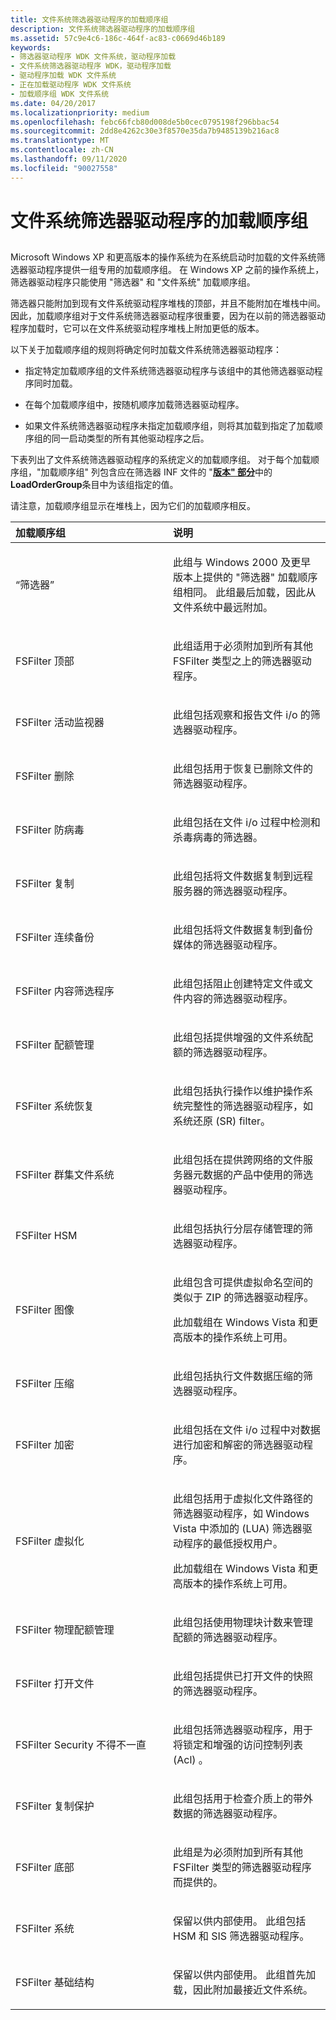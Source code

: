 ```yaml
---
title: 文件系统筛选器驱动程序的加载顺序组
description: 文件系统筛选器驱动程序的加载顺序组
ms.assetid: 57c9e4c6-186c-464f-ac83-c0669d46b189
keywords:
- 筛选器驱动程序 WDK 文件系统，驱动程序加载
- 文件系统筛选器驱动程序 WDK，驱动程序加载
- 驱动程序加载 WDK 文件系统
- 正在加载驱动程序 WDK 文件系统
- 加载顺序组 WDK 文件系统
ms.date: 04/20/2017
ms.localizationpriority: medium
ms.openlocfilehash: febc66fcb80d008de5b0cec0795198f296bbac54
ms.sourcegitcommit: 2dd8e4262c30e3f8570e35da7b9485139b216ac8
ms.translationtype: MT
ms.contentlocale: zh-CN
ms.lasthandoff: 09/11/2020
ms.locfileid: "90027558"
---
```

# <a name="load-order-groups-for-file-system-filter-drivers"></a>文件系统筛选器驱动程序的加载顺序组


## <span id="ddk_file_system_filter_driver_load_order_groups_if"></span><span id="DDK_FILE_SYSTEM_FILTER_DRIVER_LOAD_ORDER_GROUPS_IF"></span>


Microsoft Windows XP 和更高版本的操作系统为在系统启动时加载的文件系统筛选器驱动程序提供一组专用的加载顺序组。 在 Windows XP 之前的操作系统上，筛选器驱动程序只能使用 "筛选器" 和 "文件系统" 加载顺序组。

筛选器只能附加到现有文件系统驱动程序堆栈的顶部，并且不能附加在堆栈中间。 因此，加载顺序组对于文件系统筛选器驱动程序很重要，因为在以前的筛选器驱动程序加载时，它可以在文件系统驱动程序堆栈上附加更低的版本。

以下关于加载顺序组的规则将确定何时加载文件系统筛选器驱动程序：

-   指定特定加载顺序组的文件系统筛选器驱动程序与该组中的其他筛选器驱动程序同时加载。

-   在每个加载顺序组中，按随机顺序加载筛选器驱动程序。

-   如果文件系统筛选器驱动程序未指定加载顺序组，则将其加载到指定了加载顺序组的同一启动类型的所有其他驱动程序之后。

下表列出了文件系统筛选器驱动程序的系统定义的加载顺序组。 对于每个加载顺序组，"加载顺序组" 列包含应在筛选器 INF 文件的 "[**版本" 部分**](../install/inf-version-section.md)中的**LoadOrderGroup**条目中为该组指定的值。

请注意，加载顺序组显示在堆栈上，因为它们的加载顺序相反。

<table>
<colgroup>
<col width="50%" />
<col width="50%" />
</colgroup>
<thead>
<tr class="header">
<th align="left">加载顺序组</th>
<th align="left">说明</th>
</tr>
</thead>
<tbody>
<tr class="odd">
<td align="left"><p>“筛选器”</p></td>
<td align="left"><p>此组与 Windows 2000 及更早版本上提供的 "筛选器" 加载顺序组相同。 此组最后加载，因此从文件系统中最远附加。</p></td>
</tr>
<tr class="even">
<td align="left"><p>FSFilter 顶部</p></td>
<td align="left"><p>此组适用于必须附加到所有其他 FSFilter 类型之上的筛选器驱动程序。</p></td>
</tr>
<tr class="odd">
<td align="left"><p>FSFilter 活动监视器</p></td>
<td align="left"><p>此组包括观察和报告文件 i/o 的筛选器驱动程序。</p></td>
</tr>
<tr class="even">
<td align="left"><p>FSFilter 删除</p></td>
<td align="left"><p>此组包括用于恢复已删除文件的筛选器驱动程序。</p></td>
</tr>
<tr class="odd">
<td align="left"><p>FSFilter 防病毒</p></td>
<td align="left"><p>此组包括在文件 i/o 过程中检测和杀毒病毒的筛选器。</p></td>
</tr>
<tr class="even">
<td align="left"><p>FSFilter 复制</p></td>
<td align="left"><p>此组包括将文件数据复制到远程服务器的筛选器驱动程序。</p></td>
</tr>
<tr class="odd">
<td align="left"><p>FSFilter 连续备份</p></td>
<td align="left"><p>此组包括将文件数据复制到备份媒体的筛选器驱动程序。</p></td>
</tr>
<tr class="even">
<td align="left"><p>FSFilter 内容筛选程序</p></td>
<td align="left"><p>此组包括阻止创建特定文件或文件内容的筛选器驱动程序。</p></td>
</tr>
<tr class="odd">
<td align="left"><p>FSFilter 配额管理</p></td>
<td align="left"><p>此组包括提供增强的文件系统配额的筛选器驱动程序。</p></td>
</tr>
<tr class="even">
<td align="left"><p>FSFilter 系统恢复</p></td>
<td align="left"><p>此组包括执行操作以维护操作系统完整性的筛选器驱动程序，如系统还原 (SR) filter。</p></td>
</tr>
<tr class="odd">
<td align="left"><p>FSFilter 群集文件系统</p></td>
<td align="left"><p>此组包括在提供跨网络的文件服务器元数据的产品中使用的筛选器驱动程序。</p></td>
</tr>
<tr class="even">
<td align="left"><p>FSFilter HSM</p></td>
<td align="left"><p>此组包括执行分层存储管理的筛选器驱动程序。</p></td>
</tr>
<tr class="odd">
<td align="left"><p>FSFilter 图像</p></td>
<td align="left"><p>此组包含可提供虚拟命名空间的类似于 ZIP 的筛选器驱动程序。</p>
<p>此加载组在 Windows Vista 和更高版本的操作系统上可用。</p></td>
</tr>
<tr class="even">
<td align="left"><p>FSFilter 压缩</p></td>
<td align="left"><p>此组包括执行文件数据压缩的筛选器驱动程序。</p></td>
</tr>
<tr class="odd">
<td align="left"><p>FSFilter 加密</p></td>
<td align="left"><p>此组包括在文件 i/o 过程中对数据进行加密和解密的筛选器驱动程序。</p></td>
</tr>
<tr class="even">
<td align="left"><p>FSFilter 虚拟化</p></td>
<td align="left"><p>此组包括用于虚拟化文件路径的筛选器驱动程序，如 Windows Vista 中添加的 (LUA) 筛选器驱动程序的最低授权用户。</p>
<p>此加载组在 Windows Vista 和更高版本的操作系统上可用。</p></td>
</tr>
<tr class="odd">
<td align="left"><p>FSFilter 物理配额管理</p></td>
<td align="left"><p>此组包括使用物理块计数来管理配额的筛选器驱动程序。</p></td>
</tr>
<tr class="even">
<td align="left"><p>FSFilter 打开文件</p></td>
<td align="left"><p>此组包括提供已打开文件的快照的筛选器驱动程序。</p></td>
</tr>
<tr class="odd">
<td align="left"><p>FSFilter Security 不得不一直</p></td>
<td align="left"><p>此组包括筛选器驱动程序，用于将锁定和增强的访问控制列表 (Acl) 。</p></td>
</tr>
<tr class="even">
<td align="left"><p>FSFilter 复制保护</p></td>
<td align="left"><p>此组包括用于检查介质上的带外数据的筛选器驱动程序。</p></td>
</tr>
<tr class="odd">
<td align="left"><p>FSFilter 底部</p></td>
<td align="left"><p>此组是为必须附加到所有其他 FSFilter 类型的筛选器驱动程序而提供的。</p></td>
</tr>
<tr class="even">
<td align="left"><p>FSFilter 系统</p></td>
<td align="left"><p>保留以供内部使用。 此组包括 HSM 和 SIS 筛选器驱动程序。</p></td>
</tr>
<tr class="odd">
<td align="left"><p>FSFilter 基础结构</p></td>
<td align="left"><p>保留以供内部使用。 此组首先加载，因此附加最接近文件系统。</p></td>
</tr>
</tbody>
</table>

 

 

